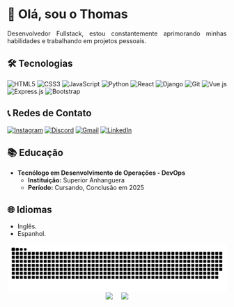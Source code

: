 <div align="justify">

# 👋 Olá, sou o Thomas

Desenvolvedor Fullstack, estou constantemente aprimorando minhas habilidades e trabalhando em projetos pessoais.

## 🛠️ Tecnologias

<img src="https://img.icons8.com/color/96/html-5.png" alt="HTML5" width="30" height="30">
<img src="https://img.icons8.com/color/96/css3.png" alt="CSS3" width="30" height="30">
<img src="https://img.icons8.com/color/96/javascript.png" alt="JavaScript" width="30" height="30">
<img src="https://img.icons8.com/color/96/python.png" alt="Python" width="30" height="30">
<img src="https://img.icons8.com/color/96/react-native.png" alt="React" width="30" height="30">
<img src="https://img.icons8.com/color/96/django.png" alt="Django" width="30" height="30">
<img src="https://img.icons8.com/color/96/git.png" alt="Git" width="30" height="30">
<img src="https://img.icons8.com/color/96/vue-js.png" alt="Vue.js" width="30" height="30">
<img src="https://img.icons8.com/color/96/express.png" alt="Express.js" width="30" height="30">
<img src="https://img.icons8.com/color/96/bootstrap.png" alt="Bootstrap" width="30" height="30">

</div>

## 📞 Redes de Contato

<div align="justify">

[![Instagram](https://img.shields.io/badge/-Instagram-%23E4405F?style=for-the-badge&logo=instagram&logoColor=white)](https://www.instagram.com/thmeduardo/)
[![Discord](https://img.shields.io/badge/Discord-7289DA?style=for-the-badge&logo=discord&logoColor=white)](https://discord.com/users/SEU_ID)
[![Gmail](https://img.shields.io/badge/-Gmail-%23333?style=for-the-badge&logo=gmail&logoColor=white)](mailto:thmedu@outlook.com)
[![LinkedIn](https://img.shields.io/badge/-LinkedIn-%230077B5?style=for-the-badge&logo=linkedin&logoColor=white)](https://www.linkedin.com/in/thomas-nascimento-7b0508244/)

</div>

## 📚 Educação

- **Tecnólogo em Desenvolvimento de Operações - DevOps**
  - **Instituição:** Superior Anhanguera
  - **Período:** Cursando, Conclusão em 2025

## 🌐 Idiomas

- Inglês.
- Espanhol.

 <picture>
    <source media="(prefers-color-scheme: dark)" srcset="https://raw.githubusercontent.com/platane/platane/output/github-contribution-grid-snake-dark.svg">
    <source media="(prefers-color-scheme: light)" srcset="https://raw.githubusercontent.com/platane/platane/output/github-contribution-grid-snake.svg">
    <img alt="github contribution grid snake animation" src="https://raw.githubusercontent.com/platane/platane/output/github-contribution-grid-snake.svg">
  </picture>
  
<div align="justify">
    <div style="display: flex; justify-content: center; align-items: center;">
        <a href="https://github.com/thmedu">
            <img height="200" style="margin-right: 20px;" src="https://github-readme-stats.vercel.app/api?username=thmedu&theme=chartreuse-dark&show_icons=true&include_all_commits=true&count_private=true&show_owner=git" />
        </a>
        <a href="https://github.com/thmedu">
            <img height="200" src="https://github-readme-stats.vercel.app/api/top-langs/?username=thmedu&layout=compact&langs_count=8&theme=chartreuse-dark" />
        </a>
    </div>
</div>
